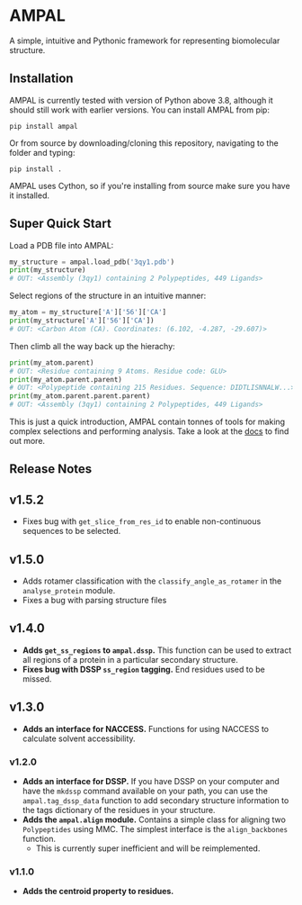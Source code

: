 # AMPAL
A simple, intuitive and Pythonic framework for representing biomolecular structure.

## Installation

AMPAL is currently tested with version of Python above 3.8, although it should
still work with earlier versions. You can install AMPAL from pip:

`pip install ampal`

Or from source by downloading/cloning this repository, navigating to the folder
and typing:

`pip install .`

AMPAL uses Cython, so if you're installing from source make sure you have it
installed.

## Super Quick Start

Load a PDB file into AMPAL:

```Python
my_structure = ampal.load_pdb('3qy1.pdb')
print(my_structure)
# OUT: <Assembly (3qy1) containing 2 Polypeptides, 449 Ligands>
```

Select regions of the structure in an intuitive manner:

```Python
my_atom = my_structure['A']['56']['CA']
print(my_structure['A']['56']['CA'])
# OUT: <Carbon Atom (CA). Coordinates: (6.102, -4.287, -29.607)>
```

Then climb all the way back up the hierachy:

```Python
print(my_atom.parent)
# OUT: <Residue containing 9 Atoms. Residue code: GLU>
print(my_atom.parent.parent)
# OUT: <Polypeptide containing 215 Residues. Sequence: DIDTLISNNALW...>
print(my_atom.parent.parent.parent)
# OUT: <Assembly (3qy1) containing 2 Polypeptides, 449 Ligands>
```

This is just a quick introduction, AMPAL contain tonnes of tools for making
complex selections and performing analysis. Take a look at the
[docs](https://isambard-uob.github.io/ampal/) to find out more.

## Release Notes

## v1.5.2
* Fixes bug with `get_slice_from_res_id` to enable non-continuous sequences to
  be selected.

## v1.5.0

* Adds rotamer classification with the `classify_angle_as_rotamer` in
  the `analyse_protein` module. 
* Fixes a bug with parsing structure files

## v1.4.0

* **Adds `get_ss_regions` to `ampal.dssp`.** This function can be used to
  extract all regions of a protein in a particular secondary structure.
* **Fixes bug with DSSP `ss_region` tagging.** End residues used to be missed.

## v1.3.0

* **Adds an interface for NACCESS.** Functions for using NACCESS to calculate
  solvent accessibility.

### v1.2.0

* **Adds an interface for DSSP.** If you have DSSP on your computer and have the
  `mkdssp` command available on your path, you can use the `ampal.tag_dssp_data`
  function to add secondary structure information to the tags dictionary of the
  residues in your structure.
* **Adds the `ampal.align` module.** Contains a simple class for aligning two
  `Polypeptides` using MMC. The simplest interface is the `align_backbones`
  function.
  * This is currently super inefficient and will be reimplemented.

### v1.1.0

* **Adds the centroid property to residues.**
